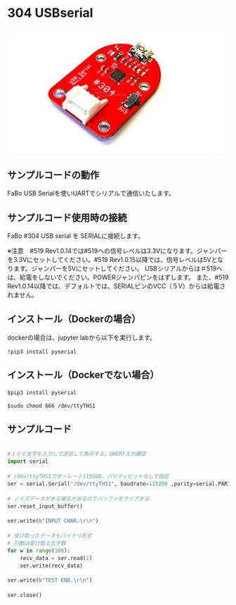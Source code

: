 # 304 USBserial

![](./../img/304_usbserial/usbserial304.jpg)

## サンプルコードの動作
FaBo USB Serialを使いUARTでシリアルで通信いたします。

## サンプルコード使用時の接続
FaBo #304 USB serial を SERIALに接続します。

※注意　#519 Rev1.0.14では#519への信号レベルは3.3Vになります。ジャンパーを3.3Vにセットしてください。#519 Rev1.0.15以降では、信号レベルは5Vとなります。ジャンパーを5Vにセットしてください。
USBシリアルからは＃519へは、給電をしないでください。POWERジャンパピンをはずします。
また、#519 Rev1.0.14以降では、デフォルトでは、SERIALピンのVCC（５V）からは給電されません。

## インストール（Dockerの場合）

dockerの場合は、jupyter labから以下を実行します。

```
!pip3 install pyserial
```

## インストール（Dockerでない場合）

```
$pip3 install pyserial
```

```
$sudo chmod 666 /dev/ttyTHS1
```

## サンプルコード

```Python

#１００文字を入力して送信して表示する。QWERT入力確認
import serial

# /dev/ttyTHS1でボーレート115200、パリティビットなしで設定
ser = serial.Serial("/dev/ttyTHS1", baudrate=115200 ,parity=serial.PARITY_NONE)

# ノイズデータがある場合があるのでバッファをクリアする
ser.reset_input_buffer()

ser.write(b"INPUT CHAR.\r\n")

# 受け取ったデータもバイナリ形式
# 引数は受け取る文字数
for w in range(100):
    recv_data = ser.read(1)
    ser.write(recv_data)

ser.write(b"TEST END.\r\n")

ser.close()
```
